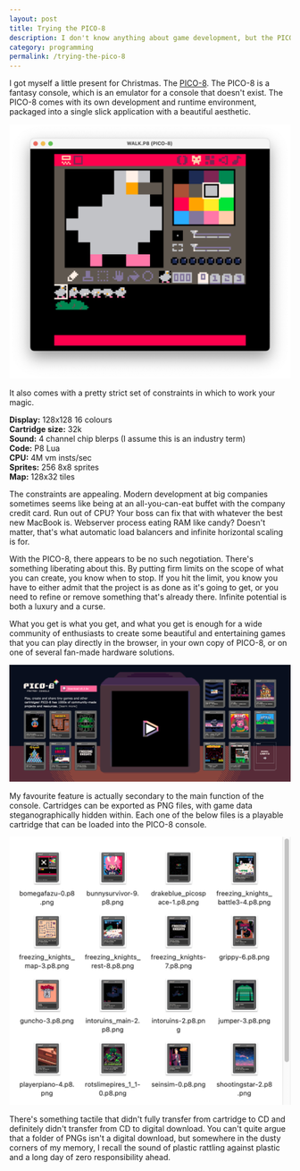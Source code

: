 ```yaml
---
layout: post
title: Trying the PICO-8
description: I don't know anything about game development, but the PICO-8 sure is neat.
category: programming
permalink: /trying-the-pico-8
---
```


I got myself a little present for Christmas. The [PICO-8](https://www.lexaloffle.com/pico-8.php). The PICO-8 is a fantasy console, which is an emulator for a console that doesn't exist. The PICO-8 comes with its own development and runtime environment, packaged into a single slick application with a beautiful aesthetic.

<img src="/assets/images/pico/sprites.png" alt="The PICO-8 sprite editor with some sprites for an animation of a pigeon pecking the ground.">

It also comes with a pretty strict set of constraints in which to work your magic.

**Display:** 128x128 16 colours  \
**Cartridge size:** 32k  \
**Sound:** 4 channel chip blerps (I assume this is an industry term)  \
**Code:** P8 Lua  \
**CPU:** 4M vm insts/sec \
**Sprites:** 256 8x8 sprites  \
**Map:** 128x32 tiles

The constraints are appealing. Modern development at big companies sometimes seems like being at an all-you-can-eat buffet with the company credit card. Run out of CPU? Your boss can fix that with whatever the best new MacBook is. Webserver process eating RAM like candy? Doesn't matter, that's what automatic load balancers and infinite horizontal scaling is for.

With the PICO-8, there appears to be no such negotiation. There's something liberating about this. By putting firm limits on the scope of what you can create, you know when to stop. If you hit the limit, you know you have to either admit that the project is as done as it's going to get, or you need to refine or remove something that's already there. Infinite potential is both a luxury and a curse.

What you get is what you get, and what you get is enough for a wide community of enthusiasts to create some beautiful and entertaining games that you can play directly in the browser, in your own copy of PICO-8, or on one of several fan-made hardware solutions.

<a href="https://www.lexaloffle.com/pico-8.php"><img src="/assets/images/pico/games.png" alt="The PICO-8 website with a selection of games to play directly in the browser."></a>

My favourite feature is actually secondary to the main function of the console. Cartridges can be exported as PNG files, with game data steganographically hidden within. Each one of the below files is a playable cartridge that can be loaded into the PICO-8 console.

<img src="/assets/images/pico/carts.png" alt="A folder of PICO-8 cartridges.">

There's something tactile that didn't fully transfer from cartridge to CD and definitely didn't transfer from CD to digital download. You can't quite argue that a folder of PNGs isn't a digital download, but somewhere in the dusty corners of my memory, I recall the sound of plastic rattling against plastic and a long day of zero responsibility ahead.